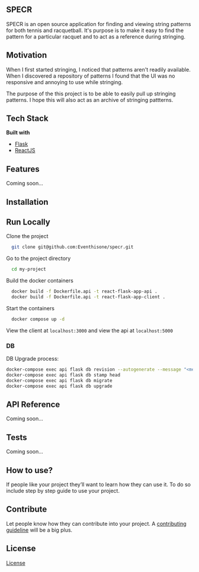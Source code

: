 
## SPECR


SPECR is an open source application for finding and viewing string patterns for both tennis and racquetball.
It's purpose is to make it easy to find the pattern for a particular racquet and to act as a reference during stringing.


## Motivation

When I first started stringing, I noticed that patterns aren't readily available. When I discovered a repository of patterns I found that the UI was no responsive and annoying to use while stringing.

The purpose of the this project is to be able to easily pull up stringing patterns. I hope this will also act as an archive of stringing pattterns.


## Tech Stack

<b>Built with</b>
- [Flask](https://flask.palletsprojects.com/)
- [ReactJS](https://reactjs.org/)


## Features

Coming soon...

## Installation

## Run Locally

Clone the project

```bash
  git clone git@github.com:Eventhisone/specr.git
```

Go to the project directory

```bash
  cd my-project
```

Build the docker containers

```bash
  docker build -f Dockerfile.api -t react-flask-app-api .
  docker build -f Dockerfile.api -t react-flask-app-client .
```

Start the containers

```bash
  docker compose up -d
```

View the client at `localhost:3000` and view the api at `localhost:5000`

### DB

DB Upgrade process:

```bash
docker-compose exec api flask db revision --autogenerate --message "<message>"
docker-compose exec api flask db stamp head
docker-compose exec api flask db migrate   
docker-compose exec api flask db upgrade
```

## API Reference

Coming soon...

## Tests

Coming soon...

## How to use?
If people like your project they’ll want to learn how they can use it. To do so include step by step guide to use your project.

## Contribute

Let people know how they can contribute into your project. A [contributing guideline](https://github.com/zulip/zulip-electron/blob/master/CONTRIBUTING.md) will be a big plus.

## License

[License](https://github.com/eventhisone/specr/blob/master/LICENSE.md)